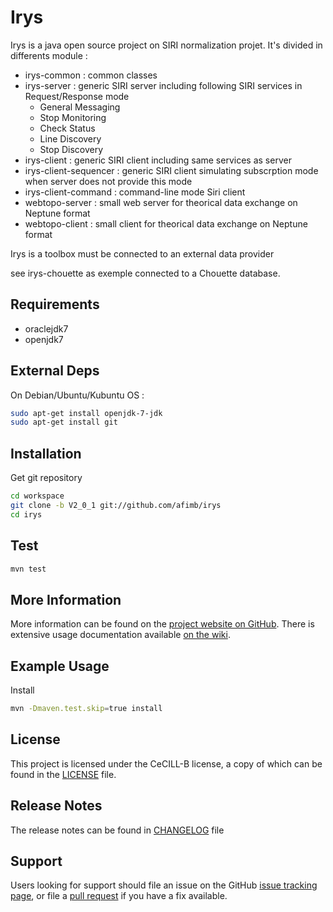 # Irys

Irys is a java open source project on SIRI normalization projet. It's divided in differents module :
* irys-common : common classes
* irys-server : generic SIRI server including following SIRI services in Request/Response mode
  * General Messaging
  * Stop Monitoring
  * Check Status
  * Line Discovery
  * Stop Discovery
* irys-client : generic SIRI client including same services as server
* irys-client-sequencer : generic SIRI client simulating subscrption mode when server does not provide this mode
* irys-client-command : command-line mode Siri client
* webtopo-server : small web server for theorical data exchange on Neptune format
* webtopo-client : small client for theorical data exchange on Neptune format

Irys is a toolbox must be connected to an external data provider

see irys-chouette as exemple connected to a Chouette database.

Requirements
------------

* oraclejdk7
* openjdk7

External Deps
-------------
On Debian/Ubuntu/Kubuntu OS :
```sh
sudo apt-get install openjdk-7-jdk
sudo apt-get install git
```

Installation
------------

Get git repository
```sh
cd workspace
git clone -b V2_0_1 git://github.com/afimb/irys
cd irys
```

Test
----

```sh
mvn test
```

More Information
----------------

More information can be found on the [project website on GitHub](.).
There is extensive usage documentation available [on the wiki](../../wiki).

Example Usage
-------------

Install
```sh
mvn -Dmaven.test.skip=true install
```

License
-------

This project is licensed under the CeCILL-B license, a copy of which can be found in the [LICENSE](./LICENSE.md) file.

Release Notes
-------------

The release notes can be found in [CHANGELOG](./CHANGELOG.md) file

Support
-------

Users looking for support should file an issue on the GitHub [issue tracking page](../../issues), or file a [pull request](../../pulls) if you have a fix available.
